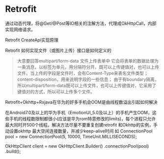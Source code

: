 # Retrofit

通过动态代理，将@Get/@Post等IO相关的注解方法，代理成OkHttpCall，内部实现网络请求。

Retrofit CreateApi实现原理

Retrofit 如何实现文件（或图片上传）接口是如何定义的
>大意要回答multipart/form-data 文件上传表单中
它会将表单的数据处理为一条消息，以标签为单元，用分隔符分开。既可以上传键值对，也可以上传文件。当上传的字段是文件时，会有Content-Type来表名文件类型；content-disposition，用来说明字段的一些信息；
由于有boundary隔离，所以multipart/form-data既可以上传文件，也可以上传键值对，它采用了键值对的方式，所以可以上传多个文件。


Retrofit+Okhttp+Rxjava在华为的好多手机会OOM是由线程数溢出引起如何解决

在Android7.0及以上的华为手机（EmotionUI_5.0及以上）的手机产生OOM，这些手机的线程数限制都很小(应该是华为rom特意修改的limits)，每个进程只允许最大同时开500个线程。解决方法尽量不要重复创建retrofit 和Okhttp的实例，手动设置okhttp 最大空闲连接数量，并减少keep-alive时间
如
ConnectionPool pool = new ConnectionPool(5, 10000, TimeUnit.MILLISECONDS);

OkHttpClient client = new OkHttpClient.Builder()
.connectionPool(pool)
.build();
